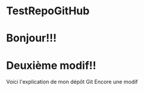 # TestRepoGitHub
# Bonjour!!!
# Deuxième modif!!

Voici l'explication de mon dépôt Git
Encore une modif

